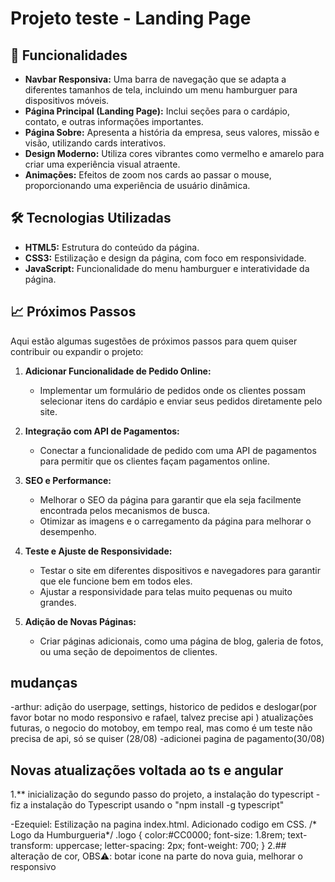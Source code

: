 # Projeto teste - Landing Page



## 🚀 Funcionalidades

- **Navbar Responsiva:** Uma barra de navegação que se adapta a diferentes tamanhos de tela, incluindo um menu hamburguer para dispositivos móveis.
- **Página Principal (Landing Page):** Inclui seções para o cardápio, contato, e outras informações importantes.
- **Página Sobre:** Apresenta a história da empresa, seus valores, missão e visão, utilizando cards interativos.
- **Design Moderno:** Utiliza cores vibrantes como vermelho e amarelo para criar uma experiência visual atraente.
- **Animações:** Efeitos de zoom nos cards ao passar o mouse, proporcionando uma experiência de usuário dinâmica.

## 🛠️ Tecnologias Utilizadas

- **HTML5:** Estrutura do conteúdo da página.
- **CSS3:** Estilização e design da página, com foco em responsividade.
- **JavaScript:** Funcionalidade do menu hamburguer e interatividade da página.

## 📈 Próximos Passos

Aqui estão algumas sugestões de próximos passos para quem quiser contribuir ou expandir o projeto:

1. **Adicionar Funcionalidade de Pedido Online:**
   - Implementar um formulário de pedidos onde os clientes possam selecionar itens do cardápio e enviar seus pedidos diretamente pelo site.

2. **Integração com API de Pagamentos:**
   - Conectar a funcionalidade de pedido com uma API de pagamentos para permitir que os clientes façam pagamentos online.

3. **SEO e Performance:**
   - Melhorar o SEO da página para garantir que ela seja facilmente encontrada pelos mecanismos de busca.
   - Otimizar as imagens e o carregamento da página para melhorar o desempenho.

4. **Teste e Ajuste de Responsividade:**
   - Testar o site em diferentes dispositivos e navegadores para garantir que ele funcione bem em todos eles.
   - Ajustar a responsividade para telas muito pequenas ou muito grandes.

5. **Adição de Novas Páginas:**
   - Criar páginas adicionais, como uma página de blog, galeria de fotos, ou uma seção de depoimentos de clientes.


## mudanças 


-arthur: adição do userpage, settings, historico de pedidos e deslogar(por favor botar no modo responsivo e rafael, talvez precise api ) atualizações futuras, o negocio do motoboy, em tempo real, mas como é  um teste não precisa de api, só se quiser (28/08)
-adicionei pagina de pagamento(30/08)

## Novas atualizações voltada ao ts e angular

1.** inicialização do segundo passo do projeto, a instalação do typescript
    -fiz a instalação do Typescript usando o "npm install -g typescript"

-Ezequiel: Estilização na pagina index.html.
Adicionado codigo em CSS.
/* Logo da Humburgueria*/
.logo  {
    color:#CC0000;
    font-size: 1.8rem;
    text-transform: uppercase;
    letter-spacing: 2px;
    font-weight: 700;
}
2.## alteração de cor, OBS⚠: botar icone na parte do nova guia, melhorar o responsivo

